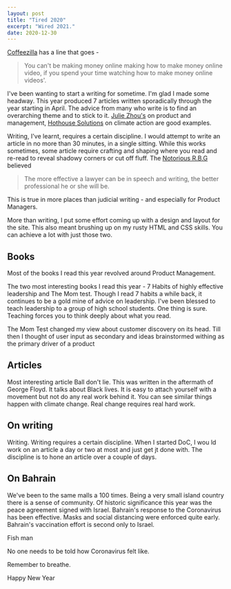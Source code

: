 ```yaml
---
layout: post
title: "Tired 2020"
excerpt: "Wired 2021."
date: 2020-12-30
---
```


[Coffeezilla](https://youtu.be/CWMAOzH20mY) has a line that goes -

> You can't be making money online making how to make money online video, if you spend your time watching how to make money online videos'.

I've been wanting to start a writing for sometime. I'm glad I made some headway. This year produced 7 articles written sporadically through the year starting in April. The advice from many who write is to find an overarching theme and to stick to it. [Julie Zhou's](https://medium.com/the-year-of-the-looking-glass/how-to-be-strategic-f6630a44f86b) on product and management, [Hothouse Solutions](https://hothouse.substack.com/p/the-future-of-food-is-in-your-own) on climate action are good examples. 

Writing, I've learnt, requires a certain discipline. I would attempt to write an article in no more than 30 minutes, in a single sitting. While this works sometimes, some article require crafting and shaping where you read and re-read to reveal shadowy corners or cut off fluff. The [Notorious R.B.G](https://nysba.org/the-notorious-r-b-g-lessons-on-le-gal-writing-from-the-legendary-ruth-bader-ginsburg/) believed 

> The more effective a lawyer can be in speech and writing, the better professional he or she will be.

This is true in more places than judicial writing - and especially for Product Managers.

More than writing, I put some effort coming up with a design and layout for the site. This also meant brushing up on my rusty HTML and CSS skills. You can achieve a lot with just those two. 

## Books

Most of the books I read this year revolved around Product Management.

The two most interesting books I read this year - 7 Habits of highly effective leadership and The Mom test. Though I read 7 habits a while back, it continues to be a gold mine of advice on leadership. I've been blessed to teach leadership to a group of high school students. One thing is sure. Teaching forces you to think deeply about what you read.

The Mom Test changed my view about customer discovery on its head. Till then I thought of user input as secondary and ideas brainstormed withing as the primary driver of a product

## Articles 

Most interesting article Ball don't lie. This was written in the aftermath of George Floyd. It talks about Black lives. It is easy to attach yourself with a movement but not do any real work behind it. You can see similar things happen with climate change. Real change requires real hard work.

## On writing 

Writing. Writing requires a certain discipline. When I started DoC, I wou ld work on an article a day or two at most and just get jt done with. The discipline is to hone an article over a couple of days.

## On Bahrain

We've been to the same malls a 100 times. Being a very small island country there is a sense of community. Of historic significance this year was the peace agreement signed with Israel. Bahrain's response to the Coronavirus has been effective. Masks and social distancing were enforced quite early. Bahrain's vaccination effort is second only to Israel.

Fish man

No one needs to be told how Coronavirus felt like.

Remember to breathe.

Happy New Year


